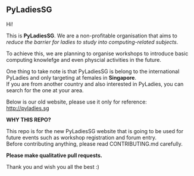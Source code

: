 ## PyLadiesSG 
Hi!

This is **PyLadiesSG**. We are a non-profitable organisation that aims to *reduce the barrier for ladies to study into computing-related subjects*. 

To achieve this, we are planning to organise workshops to introduce basic computing knowlefge and even physcial activities in the future. 

One thing to take note is that  PyLadiesSG is belong to the international PyLadies and only targeting at females in **Singapore**. <br/> If you are from another country and also interested in PyLadies, you can search for the one at your area. 

Below is our old website, please use it only for reference: 
<br/>http://pyladies.sg

**WHY THIS REPO?**

This repo is for the new PyLadiesSG website that is going to be used for future events such as workshop registration and forum entry. <br/> Before contributing anything, please read CONTRIBUTING.md carefully. 

**Please make qualitative pull requests.**

Thank you and wish you all the best :) 
